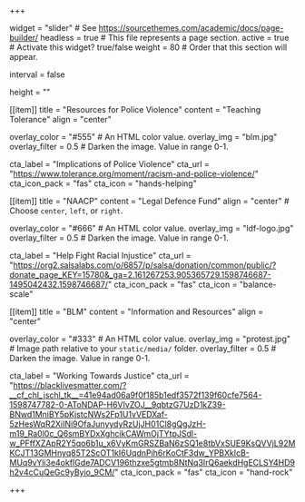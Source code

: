 +++

widget = "slider"  # See https://sourcethemes.com/academic/docs/page-builder/
headless = true  # This file represents a page section.
active = true  # Activate this widget? true/false
weight = 80  # Order that this section will appear.


interval = false


height = ""


[[item]]
  title = "Resources for Police Violence"
  content = "Teaching Tolerance"
  align = "center"

  overlay_color = "#555"  # An HTML color value.
  overlay_img = "blm.jpg" 
  overlay_filter = 0.5  # Darken the image. Value in range 0-1.
  

  cta_label = "Implications of Police Violence"
  cta_url = "https://www.tolerance.org/moment/racism-and-police-violence/"
  cta_icon_pack = "fas"
  cta_icon = "hands-helping"

[[item]]
  title = "NAACP"
  content = "Legal Defence Fund"
  align = "center"  # Choose `center`, `left`, or `right`.


  overlay_color = "#666"  # An HTML color value.
  overlay_img = "ldf-logo.jpg" 
  overlay_filter = 0.5  # Darken the image. Value in range 0-1.


  cta_label = "Help Fight Racial Injustice"
  cta_url = "https://org2.salsalabs.com/o/6857/p/salsa/donation/common/public/?donate_page_KEY=15780&_ga=2.161267253.905365729.1598746687-1495042432.1598746687/"
  cta_icon_pack = "fas"
  cta_icon = "balance-scale"
  

[[item]]
  title = "BLM"
  content = "Information and Resources"
  align = "center"

  overlay_color = "#333"  # An HTML color value.
  overlay_img = "protest.jpg"  # Image path relative to your `static/media/` folder.
  overlay_filter = 0.5  # Darken the image. Value in range 0-1.
  
  cta_label = "Working Towards Justice"
  cta_url = "https://blacklivesmatter.com/?__cf_chl_jschl_tk__=41e94ad06a9f0f185b1edf3572f139f60cfe7564-1598747782-0-AToNDAP-H6VIvZOJ__9qbtzG7UzD1kZ39-BNwd1MniBY5pKjstcNWs2Fp1U1vVEDXaf-5zHesWqR2XiINi9OfaJunyydyRzUjJH01Cl8gQgJzH-m19_Ra0l0c_Q6smBYDxXghcikCAWmOjTYtpJSdl-w_PFffXZApR2Y5qo6b1u_x6VyKmGRSZBaN6zSQ1e8tbVxSUE9KsQVVjL92MKCJT13GMHnyq85T2ScOT1kI6UqdnPih6rKoCtF3dw_YPBXklcB-MUq9vYli3e4okfIGde7ADCV196thzxe5gtmb8NtNq3IrQ6aekdHgECLSY4HD9h2v4cCuQeGc9yByio_9CM/"
  cta_icon_pack = "fas"
  cta_icon = "hand-rock"
  
  
  
  
  
  
  
+++
